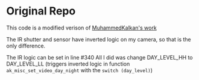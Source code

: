 # Original Repo
This code is a modified verison of [MuhammedKalkan's work](https://github.com/MuhammedKalkan/Anyka-Camera-Firmware)

The IR shutter and sensor have inverted logic on my camera, so that is the only difference.

The IR logic can be set in line #340
All I did was change DAY_LEVEL_HH to DAY_LEVEL_LL (triggers inverted logic in function `ak_misc_set_video_day_night` with the `switch (day_level)`)
